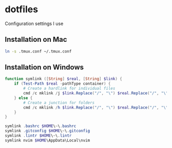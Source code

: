 # dotfiles
Configuration settings I use

## Installation on Mac

``` zsh
ln -s .tmux.conf ~/.tmux.conf
```

## Installation on Windows 

```powershell
function symlink ([String] $real, [String] $link) {
    if (Test-Path $real -pathType container) {
        # Create a hardlink for individual files
        cmd /c mklink /j $link.Replace("/", "\") $real.Replace("/", "\")
    } else {
        # Create a junction for folders
        cmd /c mklink /h $link.Replace("/", "\") $real.Replace("/", "\")
    }
}

symlink .bashrc $HOME\~\.bashrc
symlink .gitconfig $HOME\~\.gitconfig
symlink .lintr $HOME\~\.lintr
symlink nvim $HOME\AppData\Local\nvim
```
